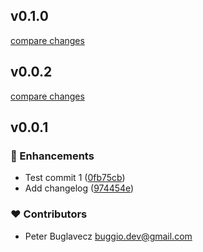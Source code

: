 
## v0.1.0

[compare changes](https://github.com/buglavecz/nuxt3-bootstrap4-starter-template/compare/v0.0.2...v0.1.0)

## v0.0.2

[compare changes](https://github.com/buglavecz/nuxt3-bootstrap4-starter-template/compare/v0.0.1...v0.0.2)

## v0.0.1


### 🚀 Enhancements

- Test commit 1 ([0fb75cb](https://github.com/buglavecz/nuxt3-bootstrap4-starter-template/commit/0fb75cb))
- Add changelog ([974454e](https://github.com/buglavecz/nuxt3-bootstrap4-starter-template/commit/974454e))

### ❤️ Contributors

- Peter Buglavecz <buggio.dev@gmail.com>

